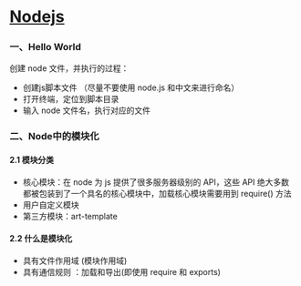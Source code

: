 #   [Nodejs](http://nodejs.cn/api/)

###  一、Hello World

创建 node 文件，并执行的过程：

- 创建js脚本文件 （尽量不要使用 node.js 和中文来进行命名）
- 打开终端，定位到脚本目录
- 输入 node 文件名，执行对应的文件

### 二、Node中的模块化
#### 2.1 模块分类
- 核心模块：在 node 为 js 提供了很多服务器级别的 API，这些 API 绝大多数都被包装到了一个具名的核心模块中，加载核心模块需要用到 require() 方法
- 用户自定义模块
- 第三方模块：art-template

#### 2.2 什么是模块化

- 具有文件作用域  (模块作用域)
- 具有通信规则 ：加载和导出(即使用 require 和 exports)

